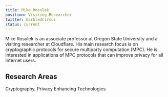 ```yaml
---
title: Mike Rosulek
position: Visiting Researcher
twitter: GarbledCircus
status: current
---
```


Mike Rosulek is an associate professor at Oregon State University and a visiting researcher at Cloudflare. His main research focus is on cryptographic protocols for secure multiparty computation (MPC). He is interested in applications of MPC protocols that can improve privacy for all Internet users.

## Research Areas 
Cryptography, Privacy Enhancing Technologies
